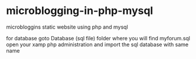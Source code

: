 # microblogging-in-php-mysql
microbloggins static website using php and mysql

for database goto Database (sql file) folder where you will find myforum.sql
open your xamp php administration and import the sql database with same name
